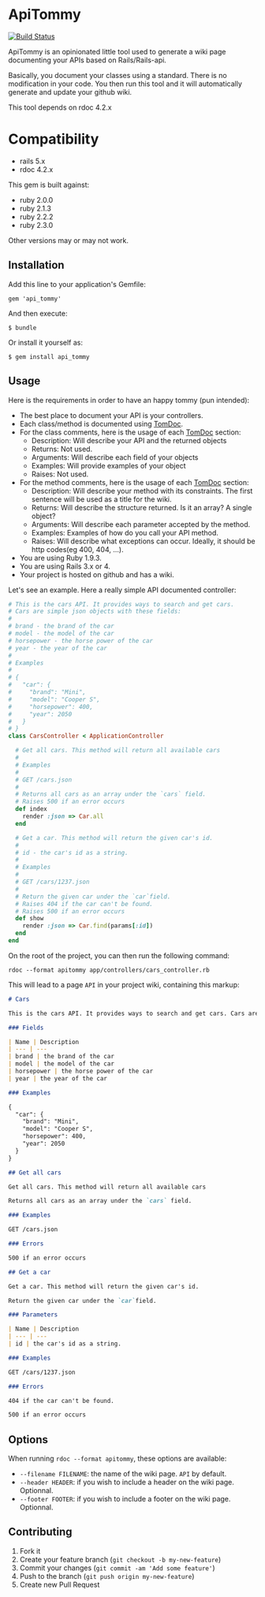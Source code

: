 # ApiTommy
[![Build Status](https://travis-ci.org/gatemedia/api-tommy.svg?branch=master)](https://travis-ci.org/gatemedia/api-tommy)

ApiTommy is an opinionated little tool used to generate a wiki page documenting your APIs based on Rails/Rails-api.

Basically, you document your classes using a standard. There is no modification in your code.
You then run this tool and it will automatically generate and update your github wiki.

This tool depends on rdoc 4.2.x

# Compatibility
* rails 5.x
* rdoc 4.2.x

This gem is built against:
* ruby 2.0.0
* ruby 2.1.3
* ruby 2.2.2
* ruby 2.3.0

Other versions may or may not work.

## Installation

Add this line to your application's Gemfile:

    gem 'api_tommy'

And then execute:

    $ bundle

Or install it yourself as:

    $ gem install api_tommy

## Usage

Here is the requirements in order to have an happy tommy (pun intended):

* The best place to document your API is your controllers.
* Each class/method is documented using [TomDoc](http://tomdoc.org/).
* For the class comments, here is the usage of each [TomDoc](http://tomdoc.org/) section:
  * Description: Will describe your API and the returned objects
  * Returns: Not used.
  * Arguments: Will describe each field of your objects
  * Examples: Will provide examples of your object
  * Raises: Not used.
* For the method comments, here is the usage of each [TomDoc](http://tomdoc.org/) section:
  * Description: Will describe your method with its constraints. The first sentence will be used
    as a title for the wiki.
  * Returns: Will describe the structure returned. Is it an array? A single object?
  * Arguments: Will describe each parameter accepted by the method.
  * Examples: Examples of how do you call your API method.
  * Raises: Will describe what exceptions can occur. Ideally, it should be http codes(eg 400, 404, ...).
* You are using Ruby 1.9.3.
* You are using Rails 3.x or 4.
* Your project is hosted on github and has a wiki.

Let's see an example. Here a really simple API documented controller:

```ruby
# This is the cars API. It provides ways to search and get cars.
# Cars are simple json objects with these fields:
#
# brand - the brand of the car
# model - the model of the car
# horsepower - the horse power of the car
# year - the year of the car
#
# Examples
#
# {
#   "car": {
#     "brand": "Mini",
#     "model": "Cooper S",
#     "horsepower": 400,
#     "year": 2050
#   }
# }
class CarsController < ApplicationController

  # Get all cars. This method will return all available cars
  #
  # Examples
  #
  # GET /cars.json
  #
  # Returns all cars as an array under the `cars` field.
  # Raises 500 if an error occurs
  def index
    render :json => Car.all
  end

  # Get a car. This method will return the given car's id.
  #
  # id - the car's id as a string.
  #
  # Examples
  #
  # GET /cars/1237.json
  #
  # Return the given car under the `car`field.
  # Raises 404 if the car can't be found.
  # Raises 500 if an error occurs
  def show
    render :json => Car.find(params[:id])
  end
end
```

On the root of the project, you can then run the following command:
```
rdoc --format apitommy app/controllers/cars_controller.rb
```

This will lead to a page ```API``` in your project wiki, containing this markup:
```markdown
# Cars

This is the cars API. It provides ways to search and get cars. Cars are simple json objects with these fields:

### Fields

| Name | Description
| --- | ---
| brand | the brand of the car
| model | the model of the car
| horsepower | the horse power of the car
| year | the year of the car

### Examples

{
  "car": {
    "brand": "Mini",
    "model": "Cooper S",
    "horsepower": 400,
    "year": 2050
  }
}

## Get all cars

Get all cars. This method will return all available cars

Returns all cars as an array under the `cars` field.

### Examples

GET /cars.json

### Errors

500 if an error occurs

## Get a car

Get a car. This method will return the given car's id.

Return the given car under the `car`field.

### Parameters

| Name | Description
| --- | ---
| id | the car's id as a string.

### Examples

GET /cars/1237.json

### Errors

404 if the car can't be found.

500 if an error occurs
```

## Options

When running ```rdoc --format apitommy```, these options are available:
* ```--filename FILENAME```: the name of the wiki page. ```API``` by default.
* ```--header HEADER```: if you wish to include a header on the wiki page. Optionnal.
* ```--footer FOOTER```: if you wish to include a footer on the wiki page. Optionnal.

## Contributing

1. Fork it
2. Create your feature branch (`git checkout -b my-new-feature`)
3. Commit your changes (`git commit -am 'Add some feature'`)
4. Push to the branch (`git push origin my-new-feature`)
5. Create new Pull Request
